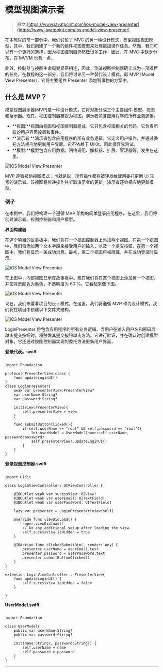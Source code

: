# 模型视图演示者

> 原文:[https://www.javatpoint.com/ios-model-view-presenter](https://www.javatpoint.com/ios-model-view-presenter)

在本教程的前一部分中，我们讨论了 MVC 的另一种设计模式，模型视图视图模型，其中，我们创建了一个新的组件视图模型来处理数据操作任务。然而，我们可以有一个更好的选择，因为视图控制器仍然做很多工作，因此，在 MVC 中缺乏分布，在 MVVM 也有一点。

此外，控制器与视图生命周期紧密相连，因此，测试视图控制器确实成为一项艰巨的任务。在教程的这一部分，我们将讨论另一种替代设计模式，即 MVP (Model View Presenter)，它将主要组件 Presenter 添加到事物的方案中。

## 什么是 MVP？

模型视图展示器(MVP)是一种设计模式，它将对象分成三个主要组件:模型、视图和展示器。现在，视图控制器被视为视图，演示者包含应用程序的所有业务逻辑。

*   **视图:**视图由视图和视图控制器组成。它只包含视图相关的代码。它负责所有的用户界面设置和事件。
*   **演示者:**演示者包含应用程序的所有业务逻辑。它定义用户操作，并通过委托方法相应地更新用户界面。它不依赖于 UIKit，因此很容易测试。
*   **模型:**模型包含应用数据。网络调用、解析器、扩展、管理器等。发生在这里。

![iOS Model View Presenter](../Images/1b8137ed722f16d5c93ce6dcf970091e.png)

MVP 遵循被动视图模式；也就是说，所有操作都将被转发给使用委托更新 UI 元素的演示者。该视图将传递操作并听取演示者的更新。演示者还会相应地更新模型。

### 例子

在本例中，我们将构建一个遵循 MVP 架构的简单登录应用程序。在这里，我们将创建演示者、视图控制器和用户模型。

**界面构建器**

在这个项目的故事板中，我们将在一个视图控制器上添加两个视图。在第一个视图中，我们将添加两个文本字段来接受用户的输入，以及一个提交按钮，在另一个视图中，我们将显示一条成功消息。最初，第二个视图将被隐藏，并在成功登录时显示。

![iOS Model View Presenter](../Images/66e01716f25823c4c35f51722742a0be.png)

在上图中，内部视图显示在故事板中。现在我们将在这个视图上添加另一个视图，并使背景颜色为黑色，不透明度为 60 %。它看起来像下图。

![iOS Model View Presenter](../Images/3e971e4bc2876aee0c04c5e4c7bda874.png)

现在，我们来看看项目的设计模式。在这里，我们将遵循 MVP 作为设计模式。我们将在项目中创建以下文件夹结构。

![iOS Model View Presenter](../Images/35227e183efa16be37ab8100516747ea.png)

LoginPresenter 将包含应用程序的所有业务逻辑。当用户在输入用户名和密码后单击提交按钮时，将触发其提交按钮单击方法。它进行验证，并在确认时创建模型对象。它还通过视图控制器实现的委托方法更新用户界面。

**登录代表。swift**

```

import Foundation

protocol PresenterView:class {
    func updateLoginUI()
}
class LoginPresenter{
    weak var presenterView:PresenterView?
    var userName:String?
    var password:String?

    init(view:PresenterView){
        self.presenterView = view
    }

    func submitButtonClicked(){
        if(self.userName == "root" && self.password == "root"){
            let userModel = UserModel(name:self.userName, password:password)
            self.presenterView?.updateLoginUI()
        }
    }
}

```

**登录视图控制器.swift**

```

import UIKit

class LoginViewController: UIViewController {

    @IBOutlet weak var sucessView: UIView!
    @IBOutlet weak var userEmail: UITextField!
    @IBOutlet weak var userPassword: UITextField!

    lazy var presenter = LoginPresenter(view:self)

    override func viewDidLoad() {
        super.viewDidLoad()
        // Do any additional setup after loading the view.
        self.sucessView.isHidden = true
    }

    @IBAction func clickedSubmitBtn(_ sender: Any) {
        presenter.userName = userEmail.text
        presenter.password = userPassword.text
        presenter.submitButtonClicked()
    }
}

extension LoginViewController : PresenterView{
    func updateLoginUI() {
        self.sucessView.isHidden = false
    }

}

```

**UserModel.swift**

```

import Foundation

class UserModel{
    public var userName:String?
    public var password:String?

    init(name:String?, password:String?) {
        self.userName = name
        self.password = password
    }
}

```

* * *